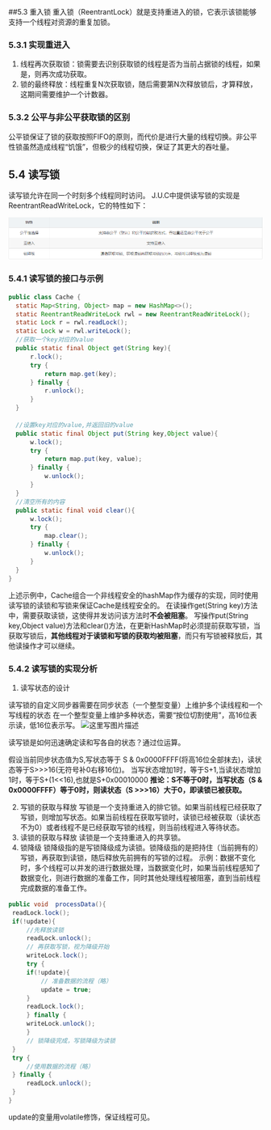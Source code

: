 ##5.3 重入锁
重入锁（ReentrantLock）就是支持重进入的锁，它表示该锁能够支持一个线程对资源的重复加锁。

### 5.3.1 实现重进入

 1. 线程再次获取锁：锁需要去识别获取锁的线程是否为当前占据锁的线程，如果是，则再次成功获取。
 2. 锁的最终释放：线程重复N次获取锁，随后需要第N次释放锁后，才算释放，这期间需要维护一个计数器。

### 5.3.2 公平与非公平获取锁的区别

公平锁保证了锁的获取按照FIFO的原则，而代价是进行大量的线程切换。非公平性锁虽然造成线程“饥饿”，但极少的线程切换，保证了其更大的吞吐量。

## 5.4 读写锁

读写锁允许在同一个时刻多个线程同时访问。
J.U.C中提供读写锁的实现是ReentrantReadWriteLock，它的特性如下：

![](image/201941132436001.png)

### 5.4.1 读写锁的接口与示例

```java
public class Cache {
  static Map<String, Object> map = new HashMap<>();
  static ReentrantReadWriteLock rwl = new ReentrantReadWriteLock();
  static Lock r = rwl.readLock();
  static Lock w = rwl.writeLock();
  //获取一个key对应的value
  public static final Object get(String key){
      r.lock();
      try {
          return map.get(key);
      } finally {
          r.unlock();
      }
  }

  //设置key对应的value,并返回旧的value
  public static final Object put(String key,Object value){
      w.lock();
      try {
          return map.put(key, value);
      } finally {
          w.unlock();
      }
  }
  //清空所有的内容
  public static final void clear(){
      w.lock();
      try {
          map.clear();
      } finally {
          w.unlock();
      }
  }
}
```
上述示例中，Cache组合一个非线程安全的hashMap作为缓存的实现，同时使用读写锁的读锁和写锁来保证Cache是线程安全的。
在读操作get(String key)方法中，需要获取读锁，这使得并发访问该方法时**不会被阻塞**。
写操作put(String key,Object value)方法和clear()方法，在更新HashMap时必须提前获取写锁，当获取写锁后，**其他线程对于读锁和写锁的获取均被阻塞**，而只有写锁被释放后，其他读操作才可以继续。

### 5.4.2 读写锁的实现分析

 1. 读写状态的设计

读写锁的自定义同步器需要在同步状态（一个整型变量）上维护多个读线程和一个写线程的状态
在一个整型变量上维护多种状态，需要“按位切割使用”，高16位表示读，低16位表示写。
![这里写图片描述](https://img-blog.csdn.net/20180806132433780?watermark/2/text/aHR0cHM6Ly9ibG9nLmNzZG4ubmV0L21hb2hvbw==/font/5a6L5L2T/fontsize/400/fill/I0JBQkFCMA==/dissolve/70)

读写锁是如何迅速确定读和写各自的状态？通过位运算。

假设当前同步状态值为S,写状态等于 S & 0x0000FFFF(将高16位全部抹去)，读状态等于S>>>16(无符号补0右移16位)。
当写状态增加1时，等于S+1,当读状态增加1时，等于S+(1<<16),也就是S+0x00010000
**推论：S不等于0时，当写状态（S & 0x0000FFFF）等于0时，则读状态（S >>>16）大于0，即读锁已被获取。**

 2. 写锁的获取与释放
写锁是一个支持重进入的排它锁。如果当前线程已经获取了写锁，则增加写状态。如果当前线程在获取写锁时，读锁已经被获取（读状态不为0）或者线程不是已经获取写锁的线程，则当前线程进入等待状态。
 3. 读锁的获取与释放
 读锁是一个支持重进入的共享锁。
 4. 锁降级
锁降级指的是写锁降级成为读锁。锁降级指的是把持住（当前拥有的）写锁，再获取到读锁，随后释放先前拥有的写锁的过程。
示例：数据不变化时，多个线程可以并发的进行数据处理，当数据变化时，如果当前线程感知了数据变化，则进行数据的准备工作，同时其他处理线程被阻塞，直到当前线程完成数据的准备工作。
```java
public void  processData(){
 readLock.lock();
 if(!update){
	 //先释放读锁
	 readLock.unlock();
	 // 再获取写锁，视为降级开始
	 writeLock.lock();
	 try {
 	 if(!update){
	 	 // 准备数据的流程（略）
	 	 update = true;
 	 }
 	 readLock.lock();
	 } finally {
 	 writeLock.unlock();
	 }
	 // 锁降级完成，写锁降级为读锁
 }
 try {
	 //使用数据的流程（略）
 } finally {
	 readLock.unlock();
 }
}
```
update的变量用volatile修饰，保证线程可见。
